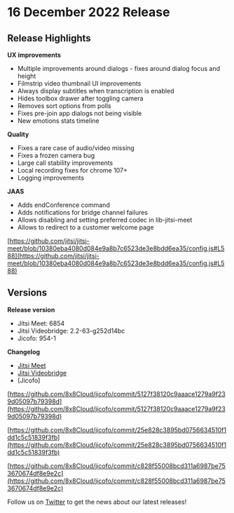 # 16 December 2022 Release

## Release Highlights

**UX improvements**

* Multiple improvements around dialogs - fixes around dialog focus and height
* Filmstrip video thumbnail UI improvements
* Always display subtitles when transcription is enabled
* Hides toolbox drawer after toggling camera
* Removes sort options from polls
* Fixes pre-join app dialogs not being visible
* New emotions stats timeline

**Quality**

* Fixes а rare case of audio/video missing
* Fixes a frozen camera bug
* Large call stability improvements
* Local recording fixes for chrome 107+
* Logging improvements

**JAAS**

* Adds endConference command
* Adds notifications for bridge channel failures
* Allows disabling and setting preferred codec in lib-jitsi-meet
* Allows to redirect to a customer welcome page  

[https://github.com/jitsi/jitsi-meet/blob/10380eba4080d084e9a8b7c6523de3e8bdd6ea35/config.js#L588](https://github.com/jitsi/jitsi-meet/blob/10380eba4080d084e9a8b7c6523de3e8bdd6ea35/config.js#L588)

## Versions

**Release version**

* Jitsi Meet: 6854
* Jitsi Videobridge: 2.2-63-g252d14bc
* Jicofo: 954-1

**Changelog**

* [Jitsi Meet](https://github.com/jitsi/jitsi-meet/compare/release-6776...release-6854)
* [Jitsi Videobridge](https://github.com/jitsi/jitsi-videobridge/compare/98c9f868...252d14bc)
* [Jicofo]  

[https://github.com/8x8Cloud/jicofo/commit/5127f38120c9aaace1279a9f239d05097b79398d](https://github.com/8x8Cloud/jicofo/commit/5127f38120c9aaace1279a9f239d05097b79398d)  

[https://github.com/8x8Cloud/jicofo/commit/25e828c3895bd0756634510f1dd1c5c51839f3fb](https://github.com/8x8Cloud/jicofo/commit/25e828c3895bd0756634510f1dd1c5c51839f3fb)  

[https://github.com/8x8Cloud/jicofo/commit/c828f55008bcd311a6987be753670674df8e9e2c](https://github.com/8x8Cloud/jicofo/commit/c828f55008bcd311a6987be753670674df8e9e2c)

Follow us on [Twitter](https://twitter.com/JaaSOfficial) to get the news about our latest releases!
